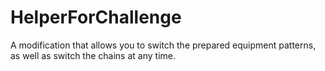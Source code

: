 # HelperForChallenge
 A modification that allows you to switch the prepared equipment patterns, as well as switch the chains at any time.

